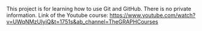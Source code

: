 This project is for learning how to use Git and GitHub. There is no private information. Link of the Youtube course: https://www.youtube.com/watch?v=UWqNMzUIyiQ&t=1751s&ab_channel=TheGRAPHCourses 
